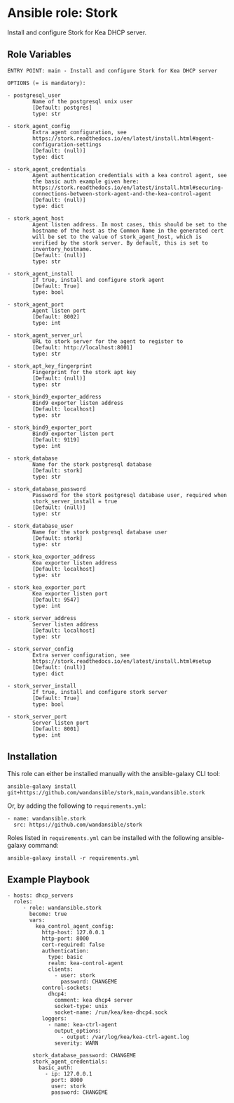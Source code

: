 Ansible role: Stork
===================

Install and configure Stork for Kea DHCP server.

Role Variables
--------------

```
ENTRY POINT: main - Install and configure Stork for Kea DHCP server

OPTIONS (= is mandatory):

- postgresql_user
        Name of the postgresql unix user
        [Default: postgres]
        type: str

- stork_agent_config
        Extra agent configuration, see
        https://stork.readthedocs.io/en/latest/install.html#agent-
        configuration-settings
        [Default: (null)]
        type: dict

- stork_agent_credentials
        Agent authentication credentials with a kea control agent, see
        the basic auth example given here:
        https://stork.readthedocs.io/en/latest/install.html#securing-
        connections-between-stork-agent-and-the-kea-control-agent
        [Default: (null)]
        type: dict

- stork_agent_host
        Agent listen address. In most cases, this should be set to the
        hostname of the host as the Common Name in the generated cert
        will be set to the value of stork_agent_host, which is
        verified by the stork server. By default, this is set to
        inventory_hostname.
        [Default: (null)]
        type: str

- stork_agent_install
        If true, install and configure stork agent
        [Default: True]
        type: bool

- stork_agent_port
        Agent listen port
        [Default: 8002]
        type: int

- stork_agent_server_url
        URL to stork server for the agent to register to
        [Default: http://localhost:8001]
        type: str

- stork_apt_key_fingerprint
        Fingerprint for the stork apt key
        [Default: (null)]
        type: str

- stork_bind9_exporter_address
        Bind9 exporter listen address
        [Default: localhost]
        type: str

- stork_bind9_exporter_port
        Bind9 exporter listen port
        [Default: 9119]
        type: int

- stork_database
        Name for the stork postgresql database
        [Default: stork]
        type: str

- stork_database_password
        Password for the stork postgresql database user, required when
        stork_server_install = true
        [Default: (null)]
        type: str

- stork_database_user
        Name for the stork postgresql database user
        [Default: stork]
        type: str

- stork_kea_exporter_address
        Kea exporter listen address
        [Default: localhost]
        type: str

- stork_kea_exporter_port
        Kea exporter listen port
        [Default: 9547]
        type: int

- stork_server_address
        Server listen address
        [Default: localhost]
        type: str

- stork_server_config
        Extra server configuration, see
        https://stork.readthedocs.io/en/latest/install.html#setup
        [Default: (null)]
        type: dict

- stork_server_install
        If true, install and configure stork server
        [Default: True]
        type: bool

- stork_server_port
        Server listen port
        [Default: 8001]
        type: int
```

Installation
------------

This role can either be installed manually with the ansible-galaxy CLI tool:

    ansible-galaxy install git+https://github.com/wandansible/stork,main,wandansible.stork
     
Or, by adding the following to `requirements.yml`:

    - name: wandansible.stork
      src: https://github.com/wandansible/stork

Roles listed in `requirements.yml` can be installed with the following ansible-galaxy command:

    ansible-galaxy install -r requirements.yml

Example Playbook
----------------

    - hosts: dhcp_servers
      roles:
         - role: wandansible.stork
           become: true
           vars:
             kea_control_agent_config:
               http-host: 127.0.0.1
               http-port: 8000
               cert-required: false
               authentication:
                 type: basic
                 realm: kea-control-agent
                 clients:
                   - user: stork
                     password: CHANGEME
               control-sockets:
                 dhcp4:
                   comment: kea dhcp4 server
                   socket-type: unix
                   socket-name: /run/kea/kea-dhcp4.sock
               loggers:
                 - name: kea-ctrl-agent
                   output_options:
                     - output: /var/log/kea/kea-ctrl-agent.log
                   severity: WARN

            stork_database_password: CHANGEME
            stork_agent_credentials:
              basic_auth:
                - ip: 127.0.0.1
                  port: 8000
                  user: stork
                  password: CHANGEME
